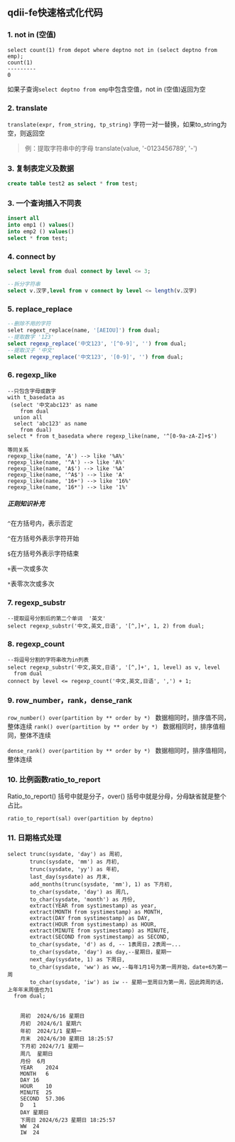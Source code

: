 ## qdii-fe快速格式化代码

### 1. not in  (空值)

```
select count(1) from depot where deptno not in (select deptno from emp);
count(1)
---------
0
```

如果子查询`select deptno from emp`中包含空值，not in (空值)返回为空

###  2. translate

`translate(expr, from_string, tp_string)` 字符一对一替换，如果to_string为空，则返回空

> 例：提取字符串中的字母 translate(value, '-0123456789', '-')

###  3. 复制表定义及数据

```sql
create table test2 as select * from test;
```

### 3. 一个查询插入不同表

```sql
insert all
into emp1 () values()
into emp2 () values()
select * from test;
```

### 4. connect by

```sql
select level from dual connect by level <= 3;

--拆分字符串
select v.汉字,level from v connect by level <= length(v.汉字)
```

###  5. replace_replace

```sql
--删除不用的字符
selet regext_replace(name, '[AEIOU]') from dual;
--提取数字 '123'
select regexp_replace('中文123', '[^0-9]', '') from dual;
--提取汉子 '中文'
select regexp_replace('中文123', '[0-9]', '') from dual;
```

### 6. regexp_like

```
--只包含字母或数字
with t_basedata as
 (select '中文abc123' as name
    from dual
  union all
  select 'abc123' as name
    from dual)
select * from t_basedata where regexp_like(name, '^[0-9a-zA-Z]+$')

等同关系
regexp_like(name, 'A') --> like '%A%'
regexp_like(name, '^A') --> like 'A%'
regexp_like(name, 'A$') --> like '%A'
regexp_like(name, '^A$') --> like 'A'
regexp_like(name, '16+') --> like '16%'
regexp_like(name, '16*') --> like '1%'
```

##### 正则知识补充

`^`在方括号内，表示否定

 `^`在方括号外表示字符开始

`$`在方括号外表示字符结束

`+`表一次或多次

`*`表零次次或多次

### 7. regexp_substr

```
--提取逗号分割后的第二个单词  '英文'
select regexp_substr('中文,英文,日语', '[^,]+', 1, 2) from dual; 
```

### 8. regexp_count

```
--将逗号分割的字符串改为in列表
select regexp_substr('中文,英文,日语', '[^,]+', 1, level) as v, level
  from dual
connect by level <= regexp_count('中文,英文,日语', ',') + 1;
```

### 9. row_number，rank，dense_rank

`row_number() over(partition by ** order by *) ` 数据相同时，排序值不同，整体连续
`rank() over(partition by ** order by *) ` 数据相同时，排序值相同，整体不连续

`dense_rank() over(partition by ** order by *) ` 数据相同时，排序值相同，整体连续

### 10. 比例函数ratio_to_report

Ratio_to_report() 括号中就是分子，over() 括号中就是分母，分母缺省就是整个占比。

`ratio_to_report(sal) over(partition by deptno)`

### 11. 日期格式处理

```
select trunc(sysdate, 'day') as 周初,
       trunc(sysdate, 'mm') as 月初,
       trunc(sysdate, 'yy') as 年初,
       last_day(sysdate) as 月末,
       add_months(trunc(sysdate, 'mm'), 1) as 下月初,
       to_char(sysdate, 'day') as 周几,
       to_char(sysdate, 'month') as 月份,
       extract(YEAR from systimestamp) as year,
       extract(MONTH from systimestamp) as MONTH,
       extract(DAY from systimestamp) as DAY,
       extract(HOUR from systimestamp) as HOUR,
       extract(MINUTE from systimestamp) as MINUTE,
       extract(SECOND from systimestamp) as SECOND,
       to_char(sysdate, 'd') as d, -- 1表周日，2表周一...
       to_char(sysdate, 'day') as day,--星期日，星期一
       next_day(sysdate, 1) as 下周日,
       to_char(sysdate, 'ww') as ww,--每年1月1号为第一周开始，date+6为第一周
       to_char(sysdate, 'iw') as iw -- 星期一至周日为第一周，因此跨周的话，上年年末周值也为1
  from dual;
  

    周初	2024/6/16 星期日
    月初	2024/6/1 星期六
    年初	2024/1/1 星期一
    月末	2024/6/30 星期日 18:25:57
    下月初	2024/7/1 星期一
    周几	星期日
    月份	6月 
    YEAR	2024
    MONTH	6
    DAY	16
    HOUR	10
    MINUTE	25
    SECOND	57.306
    D	1
    DAY	星期日
    下周日	2024/6/23 星期日 18:25:57
    WW	24
    IW	24

```

